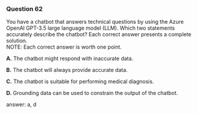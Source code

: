 ### Question 62

You have a chatbot that answers technical questions by using the Azure OpenAI GPT-3.5 large language model (LLM). Which two statements accurately describe the chatbot? Each correct answer presents a complete solution.  
NOTE: Each correct answer is worth one point.

**A.** The chatbot might respond with inaccurate data.

**B.** The chatbot will always provide accurate data.

**C.** The chatbot is suitable for performing medical diagnosis.

**D.** Grounding data can be used to constrain the output of the chatbot.

answer: a, d

